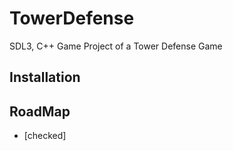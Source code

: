 # TowerDefense
SDL3, C++ Game Project of a Tower Defense Game 

## Installation

## RoadMap
- [checked] 
